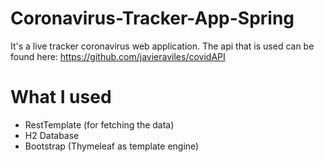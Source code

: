 # Coronavirus-Tracker-App-Spring
It's a live tracker coronavirus web application. The api that is used can be found here: https://github.com/javieraviles/covidAPI

# What I used

* RestTemplate (for fetching the data)
* H2 Database
* Bootstrap (Thymeleaf as template engine)
